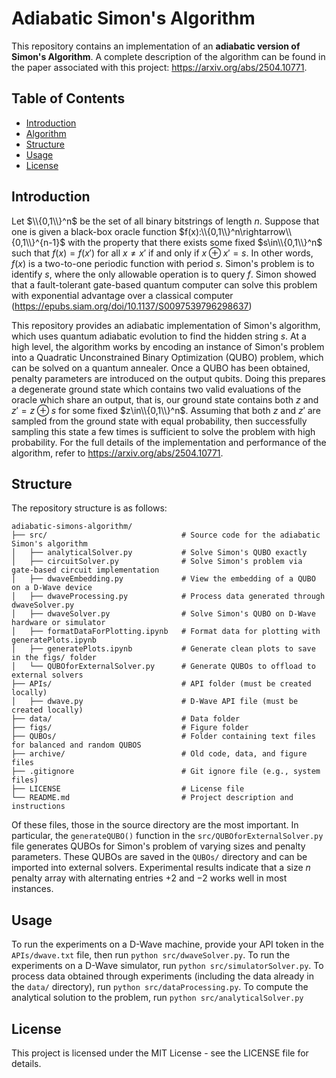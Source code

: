 # Adiabatic Simon's Algorithm

This repository contains an implementation of an **adiabatic version of Simon's Algorithm**.
A complete description of the algorithm can be found in the paper associated with this project: https://arxiv.org/abs/2504.10771.

## Table of Contents

- [Introduction](#introduction)
- [Algorithm](#algorithm)
- [Structure](#structure)
- [Usage](#usage)
- [License](#license)

## Introduction

Let $\\{0,1\\}^n$ be the set of all binary bitstrings of length $n$.
Suppose that one is given a black-box oracle function $f(x):\\{0,1\\}^n\rightarrow\\{0,1\\}^{n-1}$ with the property that there exists some fixed $s\in\\{0,1\\}^n$ such that $f(x) = f(x')$ for all $x \neq x'$ if and only if $x \oplus x' = s$.
In other words, $f(x)$ is a two-to-one periodic function with period $s$.
Simon's problem is to identify $s$, where the only allowable operation is to query $f$.
Simon showed that a fault-tolerant gate-based quantum computer can solve this problem with exponential advantage over a classical computer (https://epubs.siam.org/doi/10.1137/S0097539796298637)

This repository provides an adiabatic implementation of Simon's algorithm, which uses quantum adiabatic evolution to find the hidden string $s$.
At a high level, the algorithm works by encoding an instance of Simon's problem into a Quadratic Unconstrained Binary Optimization (QUBO) problem, which can be solved on a quantum annealer.
Once a QUBO has been obtained, penalty parameters are introduced on the output qubits.
Doing this prepares a degenerate ground state which contains two valid evaluations of the oracle which share an output, that is, our ground state contains both $z$ and $z'=z\oplus s$ for some fixed $z\in\\{0,1\\}^n$.
Assuming that both $z$ and $z'$ are sampled from the ground state with equal probability, then successfully sampling this state a few times is sufficient to solve the problem with high probability.
For the full details of the implementation and performance of the algorithm, refer to https://arxiv.org/abs/2504.10771.

## Structure

The repository structure is as follows:

```
adiabatic-simons-algorithm/
├── src/                              # Source code for the adiabatic Simon's algorithm
│   ├── analyticalSolver.py           # Solve Simon's QUBO exactly
│   ├── circuitSolver.py              # Solve Simon's problem via gate-based circuit implementation
│   ├── dwaveEmbedding.py             # View the embedding of a QUBO on a D-Wave device
│   ├── dwaveProcessing.py            # Process data generated through dwaveSolver.py
│   ├── dwaveSolver.py                # Solve Simon's QUBO on D-Wave hardware or simulator
│   ├── formatDataForPlotting.ipynb   # Format data for plotting with generatePlots.ipynb
│   ├── generatePlots.ipynb           # Generate clean plots to save in the figs/ folder
│   └── QUBOforExternalSolver.py      # Generate QUBOs to offload to external solvers
├── APIs/                             # API folder (must be created locally)
│   ├── dwave.py                      # D-Wave API file (must be created locally)
├── data/                             # Data folder
├── figs/                             # Figure folder
├── QUBOs/                            # Folder containing text files for balanced and random QUBOS
├── archive/                          # Old code, data, and figure files
├── .gitignore                        # Git ignore file (e.g., system files)
├── LICENSE                           # License file
└── README.md                         # Project description and instructions
```

Of these files, those in the source directory are the most important.
In particular, the `generateQUBO()` function in the `src/QUBOforExternalSolver.py` file generates QUBOs for Simon's problem of varying sizes and penalty parameters.
These QUBOs are saved in the `QUBOs/` directory and can be imported into external solvers.
Experimental results indicate that a size $n$ penalty array with alternating entries $+2$ and $-2$ works well in most instances.

## Usage

To run the experiments on a D-Wave machine, provide your API token in the `APIs/dwave.txt` file, then run `python src/dwaveSolver.py`.
To run the experiments on a D-Wave simulator, run `python src/simulatorSolver.py`.
To process data obtained through experiments (including the data already in the `data/` directory), run `python src/dataProcessing.py`.
To compute the analytical solution to the problem, run `python src/analyticalSolver.py`

## License

This project is licensed under the MIT License - see the LICENSE file for details.
